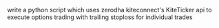 write a python script which uses zerodha kiteconnect's KiteTicker api to execute options trading with trailing stoploss for individual trades